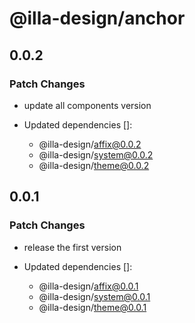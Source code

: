 # @illa-design/anchor

## 0.0.2

### Patch Changes

- update all components version

- Updated dependencies []:
  - @illa-design/affix@0.0.2
  - @illa-design/system@0.0.2
  - @illa-design/theme@0.0.2

## 0.0.1

### Patch Changes

- release the first version

- Updated dependencies []:
  - @illa-design/affix@0.0.1
  - @illa-design/system@0.0.1
  - @illa-design/theme@0.0.1
